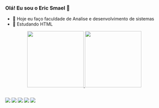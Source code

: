 ### Olá! Eu sou o Eric Smael 👋

- 🔭 Hoje eu faço faculdade de Analise e desenvolvimento de sistemas
- 🌱 Estudando HTML


<div align="center">
  <a href="https://github.com/ericsmael">
  <img height="180em" src="https://github-readme-stats.vercel.app/api?username=ericsmael&show_icons=true&theme=black&include_all_commits=true&count_private=true"/>
  <img height="180em" src="https://github-readme-stats.vercel.app/api/top-langs/?username=ericsmael&layout=compact&langs_count=7&theme=black"/>
  
</div>

##

<div> 
  <a href="https://instagram.com/ericsmael" target="_blank"><img src="https://img.shields.io/badge/-Instagram-%23E4405F?style=for-the-badge&logo=instagram&logoColor=white" target="_blank"></a>
 	<a href="https://www.twitch.tv/er1czer4" target="_blank"><img src="https://img.shields.io/badge/Twitch-9146FF?style=for-the-badge&logo=twitch&logoColor=white" target="_blank"></a>
 <a href="https://discord.gg/wagxzStdcR" target="_blank"><img src="https://img.shields.io/badge/Discord-7289DA?style=for-the-badge&logo=discord&logoColor=white" target="_blank"></a> 
  <a href = "mailto:ericsmael23@gmail.com"><img src="https://img.shields.io/badge/-Gmail-%23333?style=for-the-badge&logo=gmail&logoColor=white" target="_blank"></a>
  <a href="https://www.linkedin.com/in/ericsmae" target="_blank"><img src="https://img.shields.io/badge/-LinkedIn-%230077B5?style=for-the-badge&logo=linkedin&logoColor=white" target="_blank"></a>

</div>
